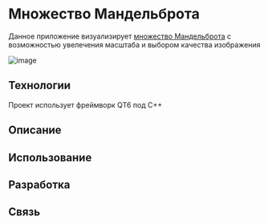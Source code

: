 # Множество Мандельброта
Данное приложение визуализирует [множество Мандельброта](https://www.google.com/url?sa=t&source=web&rct=j&opi=89978449&url=https://ru.wikipedia.org/wiki/%25D0%259C%25D0%25BD%25D0%25BE%25D0%25B6%25D0%25B5%25D1%2581%25D1%2582%25D0%25B2%25D0%25BE_%25D0%259C%25D0%25B0%25D0%25BD%25D0%25B4%25D0%25B5%25D0%25BB%25D1%258C%25D0%25B1%25D1%2580%25D0%25BE%25D1%2582%25D0%25B0&ved=2ahUKEwjOzsLysqGNAxW4h_0HHbg6IqwQFnoECBkQAQ&usg=AOvVaw1WHmyjS9pXnjPFAsJqQ6Wa) с возможностью увелечения масштаба и выбором качества изображения

![image](https://github.com/user-attachments/assets/a182fc41-3324-467b-a8eb-36775d24287d)

## Технологии
Проект использует фреймворк QT6 под С++

## Описание

## Использование

## Разработка

## Связь
